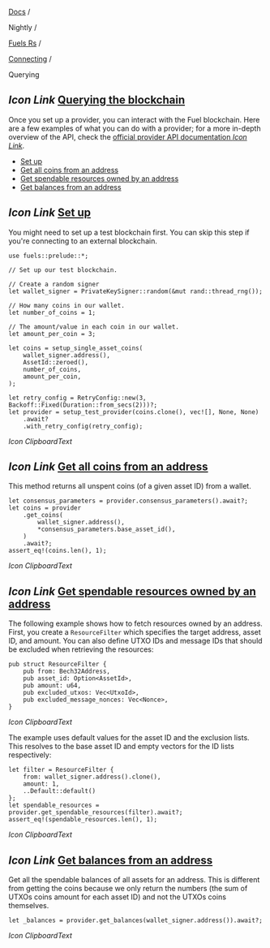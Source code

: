 [Docs](https://docs.fuel.network/) /

Nightly  /

[Fuels Rs](https://docs.fuel.network/docs/nightly/fuels-rs/) /

[Connecting](https://docs.fuel.network/docs/nightly/fuels-rs/connecting/) /

Querying

## _Icon Link_ [Querying the blockchain](https://docs.fuel.network/docs/nightly/fuels-rs/connecting/querying/\#querying-the-blockchain)

Once you set up a provider, you can interact with the Fuel blockchain. Here are a few examples of what you can do with a provider; for a more in-depth overview of the API, check the [official provider API documentation _Icon Link_](https://docs.rs/fuels/latest/fuels/accounts/provider/struct.Provider.html).

- [Set up](https://docs.fuel.network/docs/nightly/fuels-rs/connecting/querying/#set-up)
- [Get all coins from an address](https://docs.fuel.network/docs/nightly/fuels-rs/connecting/querying/#get-all-coins-from-an-address)
- [Get spendable resources owned by an address](https://docs.fuel.network/docs/nightly/fuels-rs/connecting/querying/#get-spendable-resources-owned-by-an-address)
- [Get balances from an address](https://docs.fuel.network/docs/nightly/fuels-rs/connecting/querying/#get-balances-from-an-address)

## _Icon Link_ [Set up](https://docs.fuel.network/docs/nightly/fuels-rs/connecting/querying/\#set-up)

You might need to set up a test blockchain first. You can skip this step if you're connecting to an external blockchain.

```fuel_Box fuel_Box-idXKMmm-css
use fuels::prelude::*;

// Set up our test blockchain.

// Create a random signer
let wallet_signer = PrivateKeySigner::random(&mut rand::thread_rng());

// How many coins in our wallet.
let number_of_coins = 1;

// The amount/value in each coin in our wallet.
let amount_per_coin = 3;

let coins = setup_single_asset_coins(
    wallet_signer.address(),
    AssetId::zeroed(),
    number_of_coins,
    amount_per_coin,
);

let retry_config = RetryConfig::new(3, Backoff::Fixed(Duration::from_secs(2)))?;
let provider = setup_test_provider(coins.clone(), vec![], None, None)
    .await?
    .with_retry_config(retry_config);
```

_Icon ClipboardText_

## _Icon Link_ [Get all coins from an address](https://docs.fuel.network/docs/nightly/fuels-rs/connecting/querying/\#get-all-coins-from-an-address)

This method returns all unspent coins (of a given asset ID) from a wallet.

```fuel_Box fuel_Box-idXKMmm-css
let consensus_parameters = provider.consensus_parameters().await?;
let coins = provider
    .get_coins(
        wallet_signer.address(),
        *consensus_parameters.base_asset_id(),
    )
    .await?;
assert_eq!(coins.len(), 1);
```

_Icon ClipboardText_

## _Icon Link_ [Get spendable resources owned by an address](https://docs.fuel.network/docs/nightly/fuels-rs/connecting/querying/\#get-spendable-resources-owned-by-an-address)

The following example shows how to fetch resources owned by an address. First, you create a `ResourceFilter` which specifies the target address, asset ID, and amount. You can also define UTXO IDs and message IDs that should be excluded when retrieving the resources:

```fuel_Box fuel_Box-idXKMmm-css
pub struct ResourceFilter {
    pub from: Bech32Address,
    pub asset_id: Option<AssetId>,
    pub amount: u64,
    pub excluded_utxos: Vec<UtxoId>,
    pub excluded_message_nonces: Vec<Nonce>,
}
```

_Icon ClipboardText_

The example uses default values for the asset ID and the exclusion lists. This resolves to the base asset ID and empty vectors for the ID lists respectively:

```fuel_Box fuel_Box-idXKMmm-css
let filter = ResourceFilter {
    from: wallet_signer.address().clone(),
    amount: 1,
    ..Default::default()
};
let spendable_resources = provider.get_spendable_resources(filter).await?;
assert_eq!(spendable_resources.len(), 1);
```

_Icon ClipboardText_

## _Icon Link_ [Get balances from an address](https://docs.fuel.network/docs/nightly/fuels-rs/connecting/querying/\#get-balances-from-an-address)

Get all the spendable balances of all assets for an address. This is different from getting the coins because we only return the numbers (the sum of UTXOs coins amount for each asset ID) and not the UTXOs coins themselves.

```fuel_Box fuel_Box-idXKMmm-css
let _balances = provider.get_balances(wallet_signer.address()).await?;
```

_Icon ClipboardText_